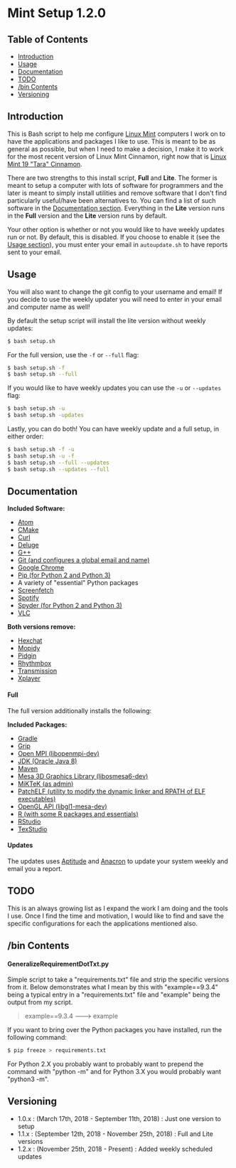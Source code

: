 # Mint Setup 1.2.0

## Table of Contents
* <a href="#intro">Introduction</a>
* <a href="#usage">Usage</a>
* <a href="#docs">Documentation</a>
* <a href="#todo">TODO</a>
* <a href="#bin">/bin Contents</a>
* <a href="#version">Versioning</a>

## <a id="intro">Introduction</a>

This is Bash script to help me configure [Linux Mint](https://www.linuxmint.com/) computers I work on to have the applications and packages I like to use. This is meant to be as general as possible, but when I need to make a decision, I make it to work for the most recent version of Linux Mint Cinnamon, right now that is [Linux Mint 19 "Tara" Cinnamon](https://www.linuxmint.com/edition.php?id=254).

There are two strengths to this install script, **Full** and **Lite**. The former is meant to setup a computer with lots of software for programmers and the later is meant to simply install utilities and remove software that I don't find particularly useful/have been alternatives to. You can find a list of such software in the <a href="#docs">Documentation section</a>. Everything in the **Lite** version runs in the **Full** version and the **Lite** version runs by default.

Your other option is whether or not you would like to have weekly updates run or not. By default, this is disabled. If you choose to enable it (see the <a href="#usage">Usage section</a>), you must enter your email in `autoupdate.sh` to have reports sent to your email.

## <a id="usage">Usage</a>

You will also want to change the git config to your username and email! If you decide to use the weekly updater you will need to enter in your email and computer name as well!

By default the setup script will install the lite version without weekly updates:

```bash
$ bash setup.sh
```

For the full version, use the `-f` or `--full` flag:

```bash
$ bash setup.sh -f
$ bash setup.sh --full
```

If you would like to have weekly updates you can use the `-u` or `--updates` flag:
```bash
$ bash setup.sh -u
$ bash setup.sh -updates
```

Lastly, you can do both! You can have weekly update and a full setup, in either order:
```bash
$ bash setup.sh -f -u
$ bash setup.sh -u -f
$ bash setup.sh --full --updates
$ bash setup.sh --updates --full
```

## <a id="docs">Documentation</a>

**Included Software:**
* [Atom](https://atom.io/)
* [CMake](https://cmake.org/)
* [Curl](https://curl.haxx.se/)
* [Deluge](https://deluge-torrent.org/)
* [G++](https://linux.die.net/man/1/g++)
* [Git (and configures a global email and name)](https://git-scm.com/)
* [Google Chrome](https://www.google.com/chrome/)
* [Pip (for Python 2 and Python 3)](https://pypi.org/project/pip/)
* A variety of "essential" Python packages
* [Screenfetch](https://github.com/KittyKatt/screenFetch)
* [Spotify](https://www.spotify.com/us/)
* [Spyder (for Python 2 and Python 3)](https://github.com/spyder-ide/spyder)
* [VLC](https://www.videolan.org/vlc/index.html)

**Both versions remove:**
* [Hexchat](https://hexchat.github.io/)
* [Mopidy](https://www.mopidy.com/)
* [Pidgin](https://pidgin.im/)
* [Rhythmbox](https://wiki.gnome.org/Apps/Rhythmbox)
* [Transmission](https://transmissionbt.com/)
* [Xplayer](https://github.com/linuxmint/xplayer)

#### Full

The full version additionally installs the following:

**Included Packages:**
* [Gradle](https://gradle.org/)
* [Grip](https://github.com/joeyespo/grip)
* [Open MPI (libopenmpi-dev)](https://www.open-mpi.org/)
* [JDK (Oracle Java 8)](https://www.oracle.com/technetwork/java/index.html)
* [Maven](https://maven.apache.org/)
* [Mesa 3D Graphics Library (libosmesa6-dev)](https://mesa3d.org/)
* [MiKTeK (as admin)](https://miktex.org/)
* [PatchELF (utility to modify the dynamic linker and RPATH of ELF executables)](https://nixos.org/patchelf.html)
* [OpenGL API (libgl1-mesa-dev)](https://www.mesa3d.org/)
* [R (with some R packages and essentials)](https://www.r-project.org/)
* [RStudio](https://www.rstudio.com/)
* [TexStudio](https://www.texstudio.org/)

#### Updates

The updates uses [Aptitude](https://linux.die.net/man/8/aptitude) and [Anacron](https://help.ubuntu.com/community/AutoWeeklyUpdateHowTo) to update your system weekly and email you a report.

## <a id="todo">TODO</a>

This is an always growing list as I expand the work I am doing and the tools I use. Once I find the time and motivation, I would like to find and save the specific configurations for each the applications mentioned also.

## <a id="bin">/bin Contents</a>

#### GeneralizeRequirementDotTxt.py

Simple script to take a "requirements.txt" file and strip the specific versions from it. Below demonstrates what I mean by this with "example==9.3.4" being a typical entry in a "requirements.txt" file and "example" being the output from my script.

> example==9.3.4 ---> example

If you want to bring over the Python packages you have installed, run the following command:

```bash
$ pip freeze > requirements.txt
```

For Python 2.X you probably want to probably want to prepend the command with "python -m" and for Python 3.X you would probably want "python3 -m".

## <a id="version">Versioning</a>

* 1.0.x : (March 17th, 2018 - September 11th, 2018) : Just one version to setup
* 1.1.x : (September 12th, 2018 - November 25th, 2018) : Full and Lite versions
* 1.2.x : (November 25th, 2018 - Present) : Added weekly scheduled updates

